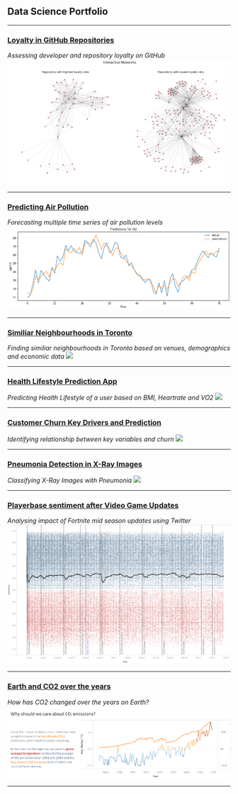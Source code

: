 ## Data Science Portfolio

---

### [Loyalty in GitHub Repositories](/loyalty)
*Assessing developer and repository loyalty on GitHub*
<img src="images/loyal.png?raw=true"/>

---
### [Predicting Air Pollution ](/pollution)
*Forecasting multiple time series of air pollution levels*
<img src="images/pollution.png?raw=true"/>

---
### [Similiar Neighbourhoods in Toronto](http://example.com/)
*Finding similiar neighbourhoods in Toronto based on venues, demographics and economic data*
<img src="images/dummy_thumbnail.jpg?raw=true"/>

---

### [Health Lifestyle Prediction App](http://example.com/)
*Predicting Health Lifestyle of a user based on BMI, Heartrate and VO2*
<img src="images/dummy_thumbnail.jpg?raw=true"/>

---

### [Customer Churn Key Drivers and Prediction](http://example.com/)
*Identifying relationship between key variables and churn*
<img src="images/dummy_thumbnail.jpg?raw=true"/>

---

### [Pneumonia Detection in X-Ray Images](http://example.com/)
*Classifying X-Ray Images with Pneumonia*
<img src="images/dummy_thumbnail.jpg?raw=true"/>

---

### [Playerbase sentiment after Video Game Updates](/fortnite)
*Analysing impact of Fortnite mid season updates using Twitter*
<img src="images/fn.png?raw=true"/>

---

### [Earth and CO2 over the years](http://example.com/)
*How has CO2 changed over the years on Earth?*
<img src="images/co2.png?raw=true"/>

---

